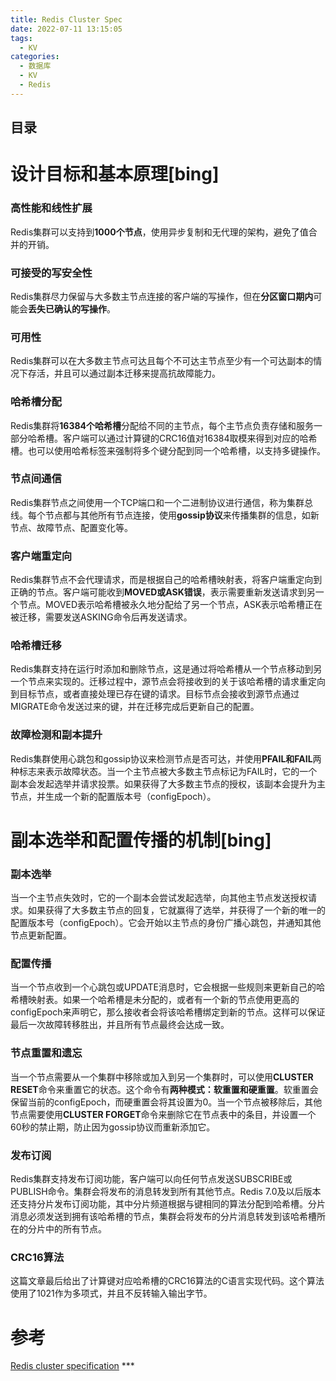```yaml
---
title: Redis Cluster Spec
date: 2022-07-11 13:15:05
tags:
  - KV
categories:
  - 数据库
  - KV
  - Redis
---
```


<p></p>
<!-- more -->

## 目录
<!-- toc -->

# 设计目标和基本原理[bing]

### 高性能和线性扩展
  Redis集群可以支持到**1000个节点**，使用异步复制和无代理的架构，避免了值合并的开销。

### 可接受的写安全性
  Redis集群尽力保留与大多数主节点连接的客户端的写操作，但在**分区窗口期内**可能会**丢失已确认的写操作**。

### 可用性
  Redis集群可以在大多数主节点可达且每个不可达主节点至少有一个可达副本的情况下存活，并且可以通过副本迁移来提高抗故障能力。

### 哈希槽分配
Redis集群将**16384个哈希槽**分配给不同的主节点，每个主节点负责存储和服务一部分哈希槽。客户端可以通过计算键的CRC16值对16384取模来得到对应的哈希槽。也可以使用哈希标签来强制将多个键分配到同一个哈希槽，以支持多键操作。

### 节点间通信
  Redis集群节点之间使用一个TCP端口和一个二进制协议进行通信，称为集群总线。每个节点都与其他所有节点连接，使用**gossip协议**来传播集群的信息，如新节点、故障节点、配置变化等。

### 客户端重定向
  Redis集群节点不会代理请求，而是根据自己的哈希槽映射表，将客户端重定向到正确的节点。客户端可能收到**MOVED或ASK错误**，表示需要重新发送请求到另一个节点。MOVED表示哈希槽被永久地分配给了另一个节点，ASK表示哈希槽正在被迁移，需要发送ASKING命令后再发送请求。

### 哈希槽迁移
  Redis集群支持在运行时添加和删除节点，这是通过将哈希槽从一个节点移动到另一个节点来实现的。迁移过程中，源节点会将接收到的关于该哈希槽的请求重定向到目标节点，或者直接处理已存在键的请求。目标节点会接收到源节点通过MIGRATE命令发送过来的键，并在迁移完成后更新自己的配置。

### 故障检测和副本提升
  Redis集群使用心跳包和gossip协议来检测节点是否可达，并使用**PFAIL和FAIL**两种标志来表示故障状态。当一个主节点被大多数主节点标记为FAIL时，它的一个副本会发起选举并请求投票。如果获得了大多数主节点的授权，该副本会提升为主节点，并生成一个新的配置版本号（configEpoch）。


# 副本选举和配置传播的机制[bing]


### 副本选举
  当一个主节点失效时，它的一个副本会尝试发起选举，向其他主节点发送授权请求。如果获得了大多数主节点的回复，它就赢得了选举，并获得了一个新的唯一的配置版本号（configEpoch）。它会开始以主节点的身份广播心跳包，并通知其他节点更新配置。

### 配置传播
  当一个节点收到一个心跳包或UPDATE消息时，它会根据一些规则来更新自己的哈希槽映射表。如果一个哈希槽是未分配的，或者有一个新的节点使用更高的configEpoch来声明它，那么接收者会将该哈希槽绑定到新的节点。这样可以保证最后一次故障转移胜出，并且所有节点最终会达成一致。

### 节点重置和遗忘
  当一个节点需要从一个集群中移除或加入到另一个集群时，可以使用**CLUSTER RESET**命令来重置它的状态。这个命令有**两种模式：软重置和硬重置**。软重置会保留当前的configEpoch，而硬重置会将其设置为0。当一个节点被移除后，其他节点需要使用**CLUSTER FORGET**命令来删除它在节点表中的条目，并设置一个60秒的禁止期，防止因为gossip协议而重新添加它。

### 发布订阅
  Redis集群支持发布订阅功能，客户端可以向任何节点发送SUBSCRIBE或PUBLISH命令。集群会将发布的消息转发到所有其他节点。Redis 7.0及以后版本还支持分片发布订阅功能，其中分片频道根据与键相同的算法分配到哈希槽。分片消息必须发送到拥有该哈希槽的节点，集群会将发布的分片消息转发到该哈希槽所在的分片中的所有节点。

### CRC16算法
  这篇文章最后给出了计算键对应哈希槽的CRC16算法的C语言实现代码。这个算法使用了1021作为多项式，并且不反转输入输出字节。

# 参考
[Redis cluster specification](https://redis.io/docs/reference/cluster-spec/) ***
